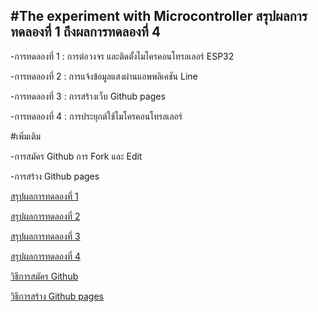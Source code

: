 #The experiment with Microcontroller
สรุปผลการทดลองที่ 1 ถึงผลการทดลองที่ 4
---------------------------------------------------------------------------------------------------------------------------
-การทดลองที่ 1 : การต่อวงจร และติดตั้งไมโครคอนโทรลเลอร์ ESP32

-การทดลองที่ 2 : การแจ้งข้อมูลแสงผ่านแอพพลิเคชัน Line

-การทดลองที่ 3 : การสร้างเว็บ Github pages

-การทดลองที่ 4 : การประยุกต์ใช้ไมโครคอนโทรลเลอร์

#เพิ่มเติม

-การสมัคร Github การ Fork และ Edit

-การสร้าง Github pages


[สรุปผลการทดลองที่ 1]( https://drive.google.com/file/d/1qCL_RRietEgvkBRSDisfL8yahF-nd1DN/view?usp=drivesdk )

[สรุปผลการทดลองที่ 2]( https://drive.google.com/file/d/1CwLM0237bP8QmSjM72XNMoKX3EiuI8Dc/view?usp=drivesdk ) 

[สรุปผลการทดลองที่ 3]( https://drive.google.com/file/d/1f0_SGQhUi814w9WuvUk-LEd3F3eMOIQi/view?usp=drivesdk )

[สรุปผลการทดลองที่ 4]( https://youtu.be/AI806wfq3wE )

[วิธีการสมัคร Github]( https://youtu.be/lzg5Go7LMK4 )

[วิธีการสร้าง Github pages]( https://youtu.be/lzDTA_FbUpQ )



